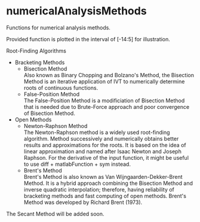 # numericalAnalysisMethods
Functions for numerical analysis methods.

Provided function is plotted in the interval of [-14:5] for illustration. 

Root-Finding Algorithms
- Bracketing Methods
  - Bisection Method  
    Also known as Binary Chopping and Bolzano's Method, the Bisection Method is an iterative application of IVT to numerically determine roots of continuous functions. 
  - False-Position Method  
    The False-Position Method is a modificiation of Bisection Method that is needed due to Brute-Force approach and poor convergence of Bisection Method.
- Open Methods
  - Newton-Raphson Method  
    The Newton-Raphson method is a widely used root-finding algorithm. Method successively and numerically obtains better results and approximations for the roots. It is based on the idea of linear approximation and named after Isaac Newton and Joseph Raphson. For the derivative of the input function, it might be useful to use diff + matlabFunction + sym instead.  
  - Brent's Method  
    Brent's Method is also known as Van Wijngaarden-Dekker-Brent Method. It is a hybrid approach combining the Bisection Method and inverse quadratic interpolation; therefore, having reliability of bracketing methods and fast computing of open methods. Brent's Method was developed by Richard Brent (1973).  


The Secant Method will be added soon.

